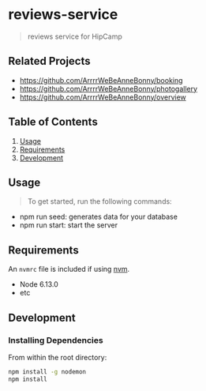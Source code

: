 # reviews-service

> reviews service for HipCamp

## Related Projects

  - https://github.com/ArrrrWeBeAnneBonny/booking
  - https://github.com/ArrrrWeBeAnneBonny/photogallery
  - https://github.com/ArrrrWeBeAnneBonny/overview

## Table of Contents

1. [Usage](#Usage)
1. [Requirements](#requirements)
1. [Development](#development)

## Usage

> To get started, run the following commands:
  - npm run seed: generates data for your database
  - npm run start: start the server

## Requirements

An `nvmrc` file is included if using [nvm](https://github.com/creationix/nvm).

- Node 6.13.0
- etc

## Development

### Installing Dependencies

From within the root directory:

```sh
npm install -g nodemon
npm install
```


